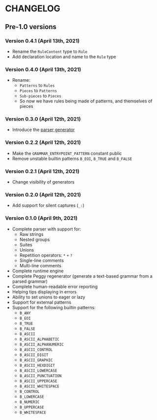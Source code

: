 # CHANGELOG

## Pre-1.0 versions

### Version 0.4.1 (April 13th, 2021)

* Rename the `RuleContent` type to `Rule`
* Add declaration location and name to the `Rule` type

### Version 0.4.0 (April 13th, 2021)

* Rename:
  * `Patterns` to `Rules`
  * `Pieces` to `Patterns`
  * `Sub-pieces` to `Pieces`
  * So now we have rules being made of patterns, and themselves of pieces

### Version 0.3.0 (April 12th, 2021)

* Introduce the [parser generator](peggy_derive/)

### Version 0.2.2 (April 12th, 2021)

* Make the `GRAMMAR_ENTRYPOINT_PATTERN` constant public
* Remove unstable builtin patterns `B_EOI`, `B_TRUE` and `B_FALSE`

### Version 0.2.1 (April 12th, 2021)

* Change visibility of generators

### Version 0.2.0 (April 12th, 2021)

* Add support for silent captures (`_:`)

### Version 0.1.0 (April 9th, 2021)

* Complete parser with support for:
  * Raw strings
  * Nested groups
  * Suites
  * Unions
  * Repetition operators: `*` `+` `?`
  * Single-line comments
  * Multi-line comments
* Complete runtime engine
* Complete Peggy regenerator (generate a text-based grammar from a parsed grammar)
* Complete human-readable error reporting
* Helping tips displaying in errors
* Ability to set unions to eager or lazy
* Support for external patterns
* Support for the following builtin patterns:
  * `B_ANY`
  * `B_EOI`
  * `B_TRUE`
  * `B_FALSE`
  * `B_ASCII`
  * `B_ASCII_ALPHABETIC`
  * `B_ASCII_ALPHANUMERIC`
  * `B_ASCII_CONTROL`
  * `B_ASCII_DIGIT`
  * `B_ASCII_GRAPHIC`
  * `B_ASCII_HEXDIGIT`
  * `B_ASCII_LOWERCASE`
  * `B_ASCII_PUNCTUATION`
  * `B_ASCII_UPPERCASE`
  * `B_ASCII_WHITESPACE`
  * `B_CONTROL`
  * `B_LOWERCASE`
  * `B_NUMERIC`
  * `B_UPPERCASE`
  * `B_WHITESPACE`
